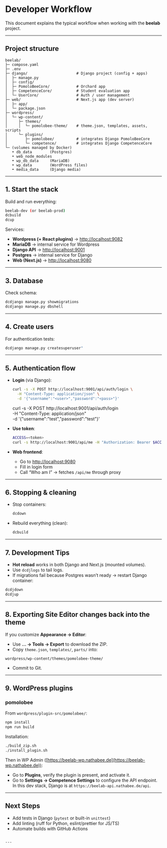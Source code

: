 # Developer Workflow

This document explains the typical workflow when working with the **beelab** project.

---

## Project structure

```text
beelab/
├─ compose.yaml
├─ .env
├─ django/                      # Django project (config + apps)
│  ├─ manage.py
│  ├─ config/
│  ├─ PomoloBeeCore/            # Orchard app
│  ├─ CompetenceCore/           # Student evaluation app
│  └─ UserCore/                 # Auth / user management
├─ web/                         # Next.js app (dev server)
│  ├─ app/
│  └─ package.json
├─ wordpress/
│  └─ wp-content/
│     ├─ themes/
│     │  └─ pomolobee-theme/    # theme.json, templates, assets, scripts
│     └─ plugins/
│        ├─ pomolobee/          # integrates Django PomoloBeeCore
│        └─ competence/         # integrates Django CompetenceCore
└─ (volumes managed by Docker)
   • db_data        (Postgres)
   • web_node_modules
   • wp_db_data     (MariaDB)
   • wp_data        (WordPress files)
   • media_data     (Django media)
``` 
---

## 1. Start the stack

Build and run everything:

```bash
beelab-dev (or beelab-prod)
dcbuild
dcup
````

Services:

* **Wordpress (+ React plugins)** → [http://localhost:9082](http://localhost:9082)
* **MariaDB** → internal service for Wordpress
* **Django API** → [http://localhost:9001](http://localhost:9001)
* **Postgres** → internal service  for Django
* **Web (Next.js)** → [http://localhost:9080](http://localhost:9080)

---
 

## 3. Database

Check schema:

```bash
dcdjango manage.py showmigrations
dcdjango manage.py dbshell
```

 

---

## 4. Create users

For authentication tests:

```bash
dcdjango manage.py createsuperuser"
```

---

## 5. Authentication flow

* **Login** (via Django):

  ```bash
  curl -s -X POST http://localhost:9001/api/auth/login \
    -H "Content-Type: application/json" \
    -d '{"username":"<user>","password":"<pass>"}'
  ```


  curl -s -X POST http://localhost:9001/api/auth/login \
    -H "Content-Type: application/json" \
    -d '{"username":"test","password":"test"}'


* **Use token**:

  ```bash
  ACCESS=<token>
  curl -s http://localhost:9001/api/me -H "Authorization: Bearer $ACCESS"
  ```

* **Web frontend**:

  * Go to [http://localhost:9080](http://localhost:9080)
  * Fill in login form
  * Call “Who am I” → fetches `/api/me` through proxy

---

## 6. Stopping & cleaning

* Stop containers:

  ```bash
  dcdown
  ```
* Rebuild everything (clean):

  ```bash
  dcbuild
  ```
 
---

## 7. Development Tips

* **Hot reload** works in both Django and Next.js (mounted volumes).
* Use `dcdjlogs` to tail logs.
* If migrations fail because Postgres wasn’t ready → restart Django container:
```bash
dcdjdown
dcdjup
```

--- 

## 8. Exporting Site Editor changes back into the theme

If you customize **Appearance → Editor**:

* Use **… → Tools → Export** to download the ZIP.
* Copy `theme.json`, `templates/`, `parts/` into:

```
wordpress/wp-content/themes/pomolobee-theme/
```

* Commit to Git.

---

## 9. WordPress plugins

### pomolobee

From `wordpress/plugin-src/pomolobee/`:

```bash
npm install
npm run build
```

Installation:

```bash
./build_zip.sh
./install_plugin.sh
```

Then in WP Admin ([https://beelab-wp.nathabee.de](https://beelab-wp.nathabee.de)):

* Go to **Plugins**, verify the plugin is present, and activate it.
* Go to **Settings → Competence Settings** to configure the API endpoint.
  In this dev stack, Django is at `https://beelab-api.nathabee.de/api`.

---


## Next Steps

* Add tests in Django (`pytest` or built-in `unittest`)
* Add linting (ruff for Python, eslint/prettier for JS/TS)
* Automate builds with GitHub Actions

```

---